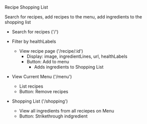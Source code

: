 Recipe Shopping List

Search for recipes, add recipes to the menu,  add ingredients to the shopping list

- Search for recipes ('/')
- Filter by healthLabels
  - View recipe page ('/recipe/:id')
    - Display: image, ingredientLines, url, healthLabels
    - Button: Add to menu
      - Adds ingredients to Shopping List

- View Current Menu ('/menu')
  - List recipes
  - Button: Remove recipes

- Shopping List ('/shopping')
  - View all ingredients from all reciepes on Menu
  - Button: Strikethrough indgredient